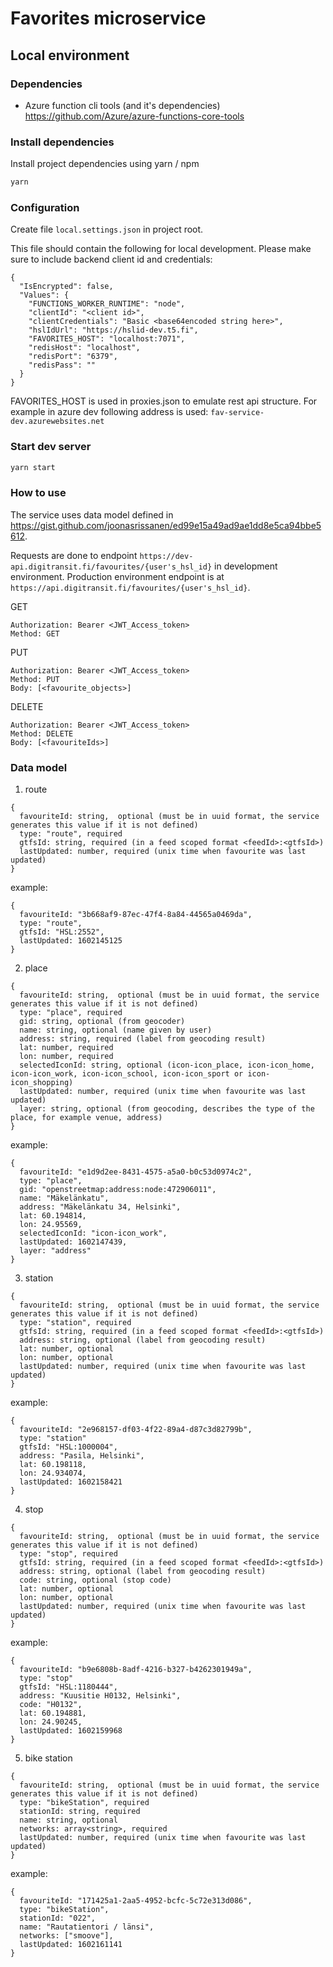 # Favorites microservice

## Local environment

### Dependencies

- Azure function cli tools (and it's dependencies) https://github.com/Azure/azure-functions-core-tools

### Install dependencies

Install project dependencies using yarn / npm

```bash
yarn
```

### Configuration

Create file `local.settings.json` in project root.

This file should contain the following for local development. Please make sure to include backend client id and credentials:

```
{
  "IsEncrypted": false,
  "Values": {
    "FUNCTIONS_WORKER_RUNTIME": "node",
    "clientId": "<client id>",
    "clientCredentials": "Basic <base64encoded string here>",
    "hslIdUrl": "https://hslid-dev.t5.fi",
    "FAVORITES_HOST": "localhost:7071",
    "redisHost": "localhost",
    "redisPort": "6379",
    "redisPass": ""
  }
}
```

FAVORITES_HOST is used in proxies.json to emulate rest api structure. For example in azure dev following address is used: `fav-service-dev.azurewebsites.net`

### Start dev server

```bash
yarn start
```

### How to use

The service uses data model defined in https://gist.github.com/joonasrissanen/ed99e15a49ad9ae1dd8e5ca94bbe5612.

Requests are done to endpoint `https://dev-api.digitransit.fi/favourites/{user's_hsl_id}` in development environment.
Production environment endpoint is at `https://api.digitransit.fi/favourites/{user's_hsl_id}`.


GET
```
Authorization: Bearer <JWT_Access_token>
Method: GET
```

PUT
```
Authorization: Bearer <JWT_Access_token>
Method: PUT
Body: [<favourite_objects>]
```

DELETE
```
Authorization: Bearer <JWT_Access_token>
Method: DELETE
Body: [<favouriteIds>]
```

### Data model

1. route
```
{
  favouriteId: string,	optional (must be in uuid format, the service generates this value if it is not defined)
  type: "route", required
  gtfsId: string, required (in a feed scoped format <feedId>:<gtfsId>)
  lastUpdated: number, required (unix time when favourite was last updated)
}
```
example:
```
{
  favouriteId: "3b668af9-87ec-47f4-8a84-44565a0469da",
  type: "route",
  gtfsId: "HSL:2552",
  lastUpdated: 1602145125
}
```

2. place
```
{
  favouriteId: string,	optional (must be in uuid format, the service generates this value if it is not defined)
  type: "place", required
  gid: string, optional (from geocoder)
  name: string, optional (name given by user)
  address: string, required (label from geocoding result)
  lat: number, required
  lon: number, required
  selectedIconId: string, optional (icon-icon_place, icon-icon_home, icon-icon_work, icon-icon_school, icon-icon_sport or icon-icon_shopping)
  lastUpdated: number, required (unix time when favourite was last updated)
  layer: string, optional (from geocoding, describes the type of the place, for example venue, address)
}
```
example:
```
{
  favouriteId: "e1d9d2ee-8431-4575-a5a0-b0c53d0974c2",
  type: "place",
  gid: "openstreetmap:address:node:472906011",
  name: "Mäkelänkatu",
  address: "Mäkelänkatu 34, Helsinki",
  lat: 60.194814,
  lon: 24.95569,
  selectedIconId: "icon-icon_work",
  lastUpdated: 1602147439,
  layer: "address"
}
```
3. station
```
{
  favouriteId: string,	optional (must be in uuid format, the service generates this value if it is not defined)
  type: "station", required
  gtfsId: string, required (in a feed scoped format <feedId>:<gtfsId>)
  address: string, optional (label from geocoding result)
  lat: number, optional
  lon: number, optional
  lastUpdated: number, required (unix time when favourite was last updated)
}
```
example:
```
{
  favouriteId: "2e968157-df03-4f22-89a4-d87c3d82799b",
  type: "station"
  gtfsId: "HSL:1000004",
  address: "Pasila, Helsinki",
  lat: 60.198118,
  lon: 24.934074,
  lastUpdated: 1602158421
}
```

4. stop
```
{
  favouriteId: string,	optional (must be in uuid format, the service generates this value if it is not defined)
  type: "stop", required
  gtfsId: string, required (in a feed scoped format <feedId>:<gtfsId>)
  address: string, optional (label from geocoding result)
  code: string, optional (stop code)
  lat: number, optional
  lon: number, optional
  lastUpdated: number, required (unix time when favourite was last updated)
}
```
example:
```
{
  favouriteId: "b9e6808b-8adf-4216-b327-b4262301949a",
  type: "stop"
  gtfsId: "HSL:1180444",
  address: "Kuusitie H0132, Helsinki",
  code: "H0132",
  lat: 60.194881,
  lon: 24.90245,
  lastUpdated: 1602159968
}
```
5. bike station
```
{
  favouriteId: string,	optional (must be in uuid format, the service generates this value if it is not defined)
  type: "bikeStation", required
  stationId: string, required
  name: string, optional
  networks: array<string>, required
  lastUpdated: number, required (unix time when favourite was last updated)
}
```
example:
```
{
  favouriteId: "171425a1-2aa5-4952-bcfc-5c72e313d086",
  type: "bikeStation",
  stationId: "022",
  name: "Rautatientori / länsi",
  networks: ["smoove"],
  lastUpdated: 1602161141
}
```
